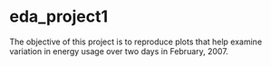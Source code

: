 # eda_project1
The objective of this project is to reproduce plots that help examine variation in energy usage over two days in February, 2007. 
